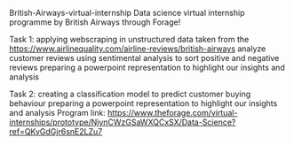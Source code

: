 British-Airways-virtual-internship 
Data science virtual internship programme by British Airways through Forage!

Task 1:
applying webscraping in unstructured data taken from the https://www.airlinequality.com/airline-reviews/british-airways
analyze customer reviews using sentimental analysis to sort positive and negative reviews
preparing a powerpoint representation to highlight our insights and analysis

Task 2:
creating a classification model to predict customer buying behaviour
preparing a powerpoint representation to highlight our insights and analysis
Program link: https://www.theforage.com/virtual-internships/prototype/NjynCWzGSaWXQCxSX/Data-Science?ref=QKvGdGjr6snE2LZu7
